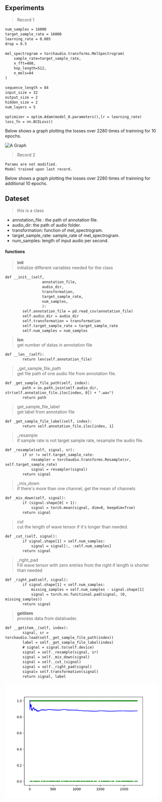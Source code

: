 ## Experiments

> Record 1

```
num_samples = 16000
target_sample_rate = 16000
learning_rate = 0.005
drop = 0.5

mel_spectrogram = torchaudio.transforms.MelSpectrogram(
    sample_rate=target_sample_rate,
    n_fft=400,
    hop_length=512,
    n_mels=84
)

sequence_length = 84
input_size = 32
output_size = 2
hidden_size = 2
num_layers = 5

optimizer = optim.Adam(model_0.parameters(),lr = learning_rate)
loss_fn = nn.BCELoss()
```

Below shows a graph plotting the losses over 2280 times of trainning for 10 epochs.

![A Graph](Assets/igures/Figure_1.png)

> Record 2

```
Params are not modified.
Model trained upon last record.
```

Below shows a graph plotting the losses over 2280 times of trainning for additional 10 epochs.

## Dateset
> this is a class
* annotation_file : the path of annotation file.
* audio_dir: the path of audio folder.
* transformation: function of mel_spectrogram.
* target_sample_rate: sample_rate of mel_spectrogram.
* num_samples: length of input audio per second.
#### functions
>__init__ <br/>
initialize different variables needed for the class
```code
def __init__(self,
                 annotation_file,
                 audio_dir,
                 transformation,
                 target_sample_rate,
                 num_samples,
                 ):  
        self.annotation_file = pd.read_csv(annotation_file)
        self.audio_dir = audio_dir
        self.transformation = transformation
        self.target_sample_rate = target_sample_rate
        self.num_samples = num_samples 
```
>__len__ <br/>
get number of datas in annotation file
```code
def __len__(self):
        return len(self.annotation_file)
```
>_get_sample_file_path <br/>
get file path of one audio file from annotation file.
```code
def _get_sample_file_path(self, index):
        path = os.path.join(self.audio_dir, str(self.annotation_file.iloc[index, 0]) + ".wav")
        return path
```
>get_sample_file_label <br/>
get label from annotation file
```code
def _get_sample_file_label(self, index):
        return self.annotation_file.iloc[index, 1]
```
>_resample <br/>
if sample rate is not target sample rate, resample the audio file.
```code
def _resample(self, signal, sr):
        if sr != self.target_sample_rate:
            resampler = torchaudio.transforms.Resample(sr, self.target_sample_rate)
            signal = resampler(signal)
        return signal
```
>_mix_down <br/>
if there's more than one channel, get the mean of channels
```code
def _mix_down(self, signal):
        if (signal.shape[0] > 1):
            signal = torch.mean(signal, dim=0, keepdim=True)
        return signal
```
>_cut_ <br/>
cut the length of wave tensor if it's longer than needed.
```code
def _cut_(self, signal):
        if signal.shape[1] > self.num_samples:
            signal = signal[:, :self.num_samples]
        return signal
```
>_right_pad <br/>
Fill wave tensor with zero entries from the right if length is shorter than needed
```code
def _right_pad(self, signal):
        if signal.shape[1] < self.num_samples:
            missing_samples = self.num_samples - signal.shape[1]
            signal = torch.nn.functional.pad(signal, (0, missing_samples))
        return signal
```
>__getitem__ <br/>
process data from dataloader.
```code
def __getitem__(self, index):
        signal, sr = torchaudio.load(self._get_sample_file_path(index))
        label = self._get_sample_file_label(index)
        # signal = signal.to(self.device)
        signal = self._resample(signal, sr)
        signal = self._mix_down(signal)
        signal = self._cut_(signal)
        signal = self._right_pad(signal)
        signal= self.transformation(signal)
        return signal, label
```
![A Graph](Assets/Figures/Figure_2.png)

